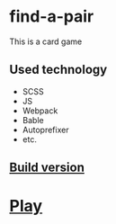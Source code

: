 # find-a-pair

This is a card game

<h2>Used technology</h2>   
<ul>
  <li>SCSS</li>
  <li>JS</li>
  <li>Webpack</li>
  <li>Bable</li>
  <li>Autoprefixer</li>
  <li>etc.</li>
</ul>

<h2><a href="https://github.com/georgeIsaev/find-a-pair">Build version</a></h2>

<h1><a href="https://georgeisaev.github.io/find-a-pair/index.html">Play</a></h1>
